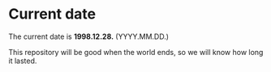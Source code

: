 # Current date

The current date is **1998.12.28.** (YYYY.MM.DD.)

This repository will be good when the world ends, so we will know how long it lasted.
